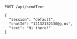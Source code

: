 ```http request
POST /api/sendText
```
```jsonc { title="Body" }
{
  "session": "default",
  "chatId": "12132132130@g.us",
  "text": "Hi there!"
}
```